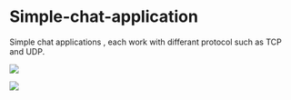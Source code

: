 # Simple-chat-application
Simple chat applications , each work with differant protocol such as TCP and UDP.
<p>
   <img src = "https://github.com/Shimshon21/Simple-chat-applications/blob/master/ChatApp-TCP/Short%20chat%20example.gif?raw=true" />

 </p>
 <img src="https://raw.githubusercontent.com/Shimshon21/Simple-chat-applications/master/ChatApp-TCP/Chat%20example.PNG" />
